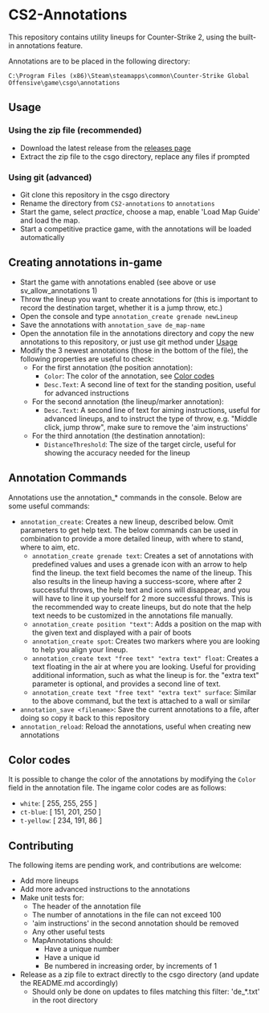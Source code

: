 ﻿# CS2-Annotations

This repository contains utility lineups for Counter-Strike 2, using the built-in annotations feature.

Annotations are to be placed in the following directory:

```text
C:\Program Files (x86)\Steam\steamapps\common\Counter-Strike Global Offensive\game\csgo\annotations
```

## Usage

### Using the zip file (recommended)

- Download the latest release from the [releases page](https://github.com/ReneRebsdorf/CS2-annotations/releases)
- Extract the zip file to the csgo directory, replace any files if prompted

### Using git (advanced)

- Git clone this repository in the csgo directory
- Rename the directory from `CS2-annotations` to `annotations`
- Start the game, select *practice*, choose a map, enable 'Load Map Guide' and load the map.
- Start a competitive practice game, with the annotations will be loaded automatically

## Creating annotations in-game

- Start the game with annotations enabled (see above or use sv_allow_annotations 1)
- Throw the lineup you want to create annotations for (this is important to record the destination target, whether it is
  a jump throw, etc.)
- Open the console and type `annotation_create grenade newLineup`
- Save the annotations with `annotation_save de_map-name`
- Open the annotation file in the annotations directory and copy the new annotations to this repository,
  or just use git method under [Usage](#usage)
- Modify the 3 newest annotations (those in the bottom of the file), the following properties are useful to check:
  - For the first annotation (the position annotation):
    - `Color`: The color of the annotation, see [Color codes](#color-codes)
    - `Desc.Text`: A second line of text for the standing position, useful for advanced instructions
  - For the second annotation (the lineup/marker annotation):
    - `Desc.Text`: A second line of text for aiming instructions, useful for advanced lineups, and to instruct the type
    of throw, e.g. "Middle click, jump throw", make sure to remove the 'aim instructions'
  - For the third annotation (the destination annotation):
    - `DistanceThreshold`: The size of the target circle, useful for showing the accuracy needed for the lineup

## Annotation Commands

Annotations use the annotation_* commands in the console. Below are some useful commands:

- `annotation_create`: Creates a new lineup, described below. Omit parameters to get help text.
  The below commands can be used in combination to provide a more detailed lineup, with where to stand, where to aim,
  etc.
  - `annotation_create grenade text`: Creates a set of annotations with predefined values and uses a grenade icon with
  an arrow to help find the lineup. the text field becomes the name of the lineup. This also results in the lineup
  having a success-score, where after 2 successful throws, the help text and icons will disappear, and you will have to
  line it up yourself for 2 more successful throws. This is the recommended way to create lineups, but do note that the
  help text needs to be customized in the annotations file manually.
  - `annotation_create position "text"`: Adds a position on the map with the given text and displayed with a pair of
  boots
  - `annotation_create spot`: Creates two markers where you are looking to help you align your lineup.
  - `annotation_create text "free text" "extra text" float`: Creates a text floating in the air at where you are
  looking. Useful for providing additional information, such as what the lineup is for. the "extra text" parameter is
  optional, and provides a second line of text.
  - `annotation_create text "free text" "extra text" surface`: Similar to the above command, but the text is attached to
  a wall or similar
- `annotation_save <filename>`: Save the current annotations to a file, after doing so copy it back to this repository
- `annotation_reload`: Reload the annotations, useful when creating new annotations

## Color codes

It is possible to change the color of the annotations by modifying the `Color` field in the annotation file. The ingame
color codes are as follows:

- `white`: [ 255, 255, 255 ]
- `ct-blue`: [ 151, 201, 250 ]
- `t-yellow`: [ 234, 191, 86 ]

## Contributing

The following items are pending work, and contributions are welcome:

- Add more lineups
- Add more advanced instructions to the annotations
- Make unit tests for:
  - The header of the annotation file
  - The number of annotations in the file can not exceed 100
  - 'aim instructions' in the second annotation should be removed
  - Any other useful tests
  - MapAnnotations should:
    - Have a unique number
    - Have a unique id
    - Be numbered in increasing order, by increments of 1
- Release as a zip file to extract directly to the csgo directory (and update the README.md accordingly)
  - Should only be done on updates to files matching this filter: 'de_*.txt' in the root directory
